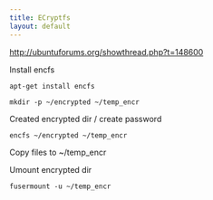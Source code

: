 ```yaml
---
title: ECryptfs
layout: default
---
```


<http://ubuntuforums.org/showthread.php?t=148600>

Install encfs

    apt-get install encfs

    mkdir -p ~/encrypted ~/temp_encr

Created encrypted dir / create password

    encfs ~/encrypted ~/temp_encr

Copy files to ~/temp\_encr

Umount encrypted dir

    fusermount -u ~/temp_encr
